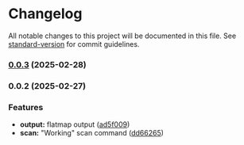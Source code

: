 # Changelog

All notable changes to this project will be documented in this file. See [standard-version](https://github.com/conventional-changelog/standard-version) for commit guidelines.

### [0.0.3](https://github.com/CayceCodes/cayce-cli/compare/v0.0.2...v0.0.3) (2025-02-28)

### 0.0.2 (2025-02-27)


### Features

* **output:** flatmap output ([ad5f009](https://github.com/CayceCodes/cayce-cli/commit/ad5f009f3a8784db364ea0af46d9751d9a945810))
* **scan:** "Working" scan command ([dd66265](https://github.com/CayceCodes/cayce-cli/commit/dd66265577e433f6f3a15701f8047a5c409bf3b3))
